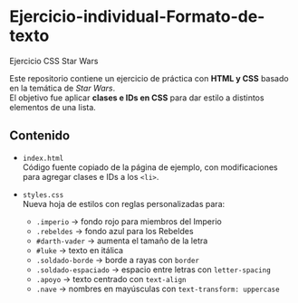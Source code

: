 # Ejercicio-individual-Formato-de-texto
Ejercicio CSS Star Wars

Este repositorio contiene un ejercicio de práctica con **HTML y CSS** basado en la temática de *Star Wars*.  
El objetivo fue aplicar **clases e IDs en CSS** para dar estilo a distintos elementos de una lista.

## Contenido

- `index.html`  
  Código fuente copiado de la página de ejemplo, con modificaciones para agregar clases e IDs a los `<li>`.

- `styles.css`  
  Nueva hoja de estilos con reglas personalizadas para:
  - `.imperio` → fondo rojo para miembros del Imperio  
  - `.rebeldes` → fondo azul para los Rebeldes  
  - `#darth-vader` → aumenta el tamaño de la letra  
  - `#luke` → texto en itálica  
  - `.soldado-borde` → borde a rayas con `border`  
  - `.soldado-espaciado` → espacio entre letras con `letter-spacing`  
  - `.apoyo` → texto centrado con `text-align`  
  - `.nave` → nombres en mayúsculas con `text-transform: uppercase`
